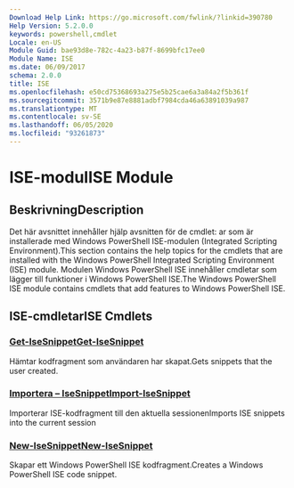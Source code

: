 ```yaml
---
Download Help Link: https://go.microsoft.com/fwlink/?linkid=390780
Help Version: 5.2.0.0
keywords: powershell,cmdlet
Locale: en-US
Module Guid: bae93d8e-782c-4a23-b87f-8699bfc17ee0
Module Name: ISE
ms.date: 06/09/2017
schema: 2.0.0
title: ISE
ms.openlocfilehash: e50cd75368693a275e5b25cae6a3a84a2f5b361f
ms.sourcegitcommit: 3571b9e87e8881adbf7984cda46a63891039a987
ms.translationtype: MT
ms.contentlocale: sv-SE
ms.lasthandoff: 06/05/2020
ms.locfileid: "93261873"
---
```

# <span data-ttu-id="0596c-103">ISE-modul</span><span class="sxs-lookup"><span data-stu-id="0596c-103">ISE Module</span></span>

## <span data-ttu-id="0596c-104">Beskrivning</span><span class="sxs-lookup"><span data-stu-id="0596c-104">Description</span></span>

<span data-ttu-id="0596c-105">Det här avsnittet innehåller hjälp avsnitten för de cmdlet: ar som är installerade med Windows PowerShell ISE-modulen (Integrated Scripting Environment).</span><span class="sxs-lookup"><span data-stu-id="0596c-105">This section contains the help topics for the cmdlets that are installed with the Windows PowerShell Integrated Scripting Environment (ISE) module.</span></span> <span data-ttu-id="0596c-106">Modulen Windows PowerShell ISE innehåller cmdletar som lägger till funktioner i Windows PowerShell ISE.</span><span class="sxs-lookup"><span data-stu-id="0596c-106">The Windows PowerShell ISE module contains cmdlets that add features to Windows PowerShell ISE.</span></span>

## <span data-ttu-id="0596c-107">ISE-cmdletar</span><span class="sxs-lookup"><span data-stu-id="0596c-107">ISE Cmdlets</span></span>

### [<span data-ttu-id="0596c-108">Get-IseSnippet</span><span class="sxs-lookup"><span data-stu-id="0596c-108">Get-IseSnippet</span></span>](Get-IseSnippet.md)
<span data-ttu-id="0596c-109">Hämtar kodfragment som användaren har skapat.</span><span class="sxs-lookup"><span data-stu-id="0596c-109">Gets snippets that the user created.</span></span>

### [<span data-ttu-id="0596c-110">Importera – IseSnippet</span><span class="sxs-lookup"><span data-stu-id="0596c-110">Import-IseSnippet</span></span>](Import-IseSnippet.md)
<span data-ttu-id="0596c-111">Importerar ISE-kodfragment till den aktuella sessionen</span><span class="sxs-lookup"><span data-stu-id="0596c-111">Imports ISE snippets into the current session</span></span>

### [<span data-ttu-id="0596c-112">New-IseSnippet</span><span class="sxs-lookup"><span data-stu-id="0596c-112">New-IseSnippet</span></span>](New-IseSnippet.md)
<span data-ttu-id="0596c-113">Skapar ett Windows PowerShell ISE kodfragment.</span><span class="sxs-lookup"><span data-stu-id="0596c-113">Creates a Windows PowerShell ISE code snippet.</span></span>
